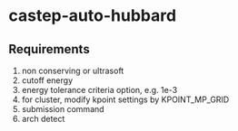 # castep-auto-hubbard

## Requirements

1. non conserving or ultrasoft
2. cutoff energy
3. energy tolerance criteria option, e.g. 1e-3
4. for cluster, modify kpoint settings by KPOINT_MP_GRID
5. submission command
6. arch detect
